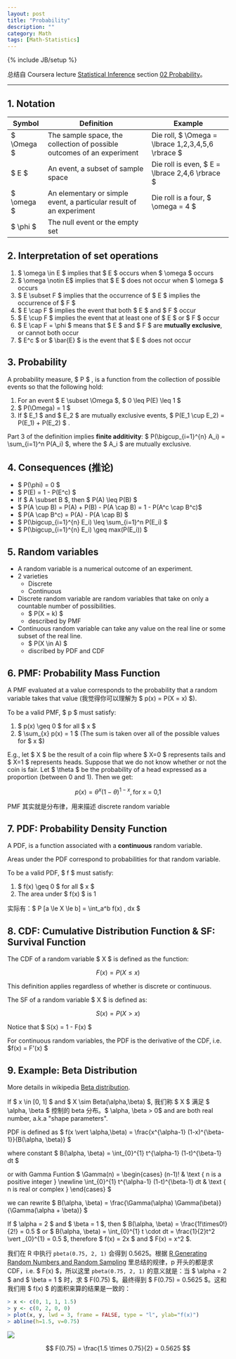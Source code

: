 ```yaml
---
layout: post
title: "Probability"
description: ""
category: Math
tags: [Math-Statistics]
---
```

{% include JB/setup %}

总结自 Coursera lecture [Statistical Inference](https://class.coursera.org/statinference-005/lecture) section [02 Probability](https://class.coursera.org/statinference-005/lecture/155)。

-----

## 1. Notation 

| Symbol         | Definition                                                             | Example                                                   |
|----------------|------------------------------------------------------------------------|-----------------------------------------------------------|
| $ \Omega $ | The sample space, the collection of possible outcomes of an experiment | Die roll, $ \Omega = \lbrace 1,2,3,4,5,6 \rbrace $ |
| $ E $      | An event, a subset of sample space                                     | Die roll is even, $ E = \lbrace 2,4,6 \rbrace $    |
| $ \omega $ | An elementary or simple event, a particular result of an experiment    | Die roll is a four, $ \omega = 4 $                    |
| $ \phi $   | The null event or the empty set                                        | |

## 2. Interpretation of set operations

1. $ \omega \in E $ implies that $ E $  occurs when $ \omega $ occurs
2. $ \omega \notin E$ implies that $ E $  does not occur when $ \omega $ occurs
3. $ E \subset F $ implies that the occurrence of $ E $  implies the occurrence of $ F $ 
4. $ E \cap F $ implies the event that both $ E $  and $ F $  occur
5. $ E \cup F $ implies the event that at least one of $ E $  or $ F $  occur
6. $ E \cap F = \phi $ means that $ E $  and $ F $  are **mutually exclusive**, or cannot both occur
7. $ E^c $ or $ \bar{E} $ is the event that $ E $  does not occur

## 3. Probability

A probability measure, $ P $ , is a function from the collection of possible events so that the following hold:

1. For an event $ E \subset \Omega $, $ 0 \leq P(E) \leq 1 $
2. <!-- -->$ P(\Omega) = 1 $
3. If $ E_1 $ and $ E_2 $ are mutually exclusive events, $ P(E_1 \cup E_2) = P(E_1) + P(E_2) $ .

Part 3 of the definition implies **finite additivity**: $ P(\bigcup_{i=1}^{n} A_i) = \sum_{i=1}^n P(A_i) $, where the $ A_i $ are mutually exclusive. 

## 4. Consequences (推论)

* <!-- -->$ P(\phi) = 0 $
* <!-- -->$ P(E) = 1 - P(E^c) $
* If $ A \subset B $, then $ P(A) \leq P(B) $
* <!-- -->$ P(A \cup B) = P(A) + P(B) - P(A \cap B) = 1 - P(A^c \cap B^c)$
* <!-- -->$ P(A \cap B^c) = P(A) - P(A \cap B) $
* <!-- -->$ P(\bigcup_{i=1}^{n} E_i) \leq \sum_{i=1}^n P(E_i) $
* <!-- -->$ P(\bigcup_{i=1}^{n} E_i) \geq max(P(E_i)) $

## 5. Random variables

* A random variable is a numerical outcome of an experiment.
* 2 varieties
	* Discrete 
	* Continuous
* Discrete random variable are random variables that take on only a countable number of possibilities.
	* <!-- -->$ P(X = k) $
	* described by PMF
* Continuous random variable can take any value on the real line or some subset of the real line.
	* <!-- -->$ P(X \in A) $
	* discribed by PDF and CDF

## 6. PMF: Probability Mass Function

A PMF evaluated at a value corresponds to the probability that a random variable takes that value (我觉得你可以理解为 $ p(x) = P(X = x) $). 

To be a valid PMF, $ p $  must satisfy: 

1. $ p(x) \geq 0 $ for all $ x $ 
2. $ \sum_{x} p(x) = 1 $ (The sum is taken over all of the possible values for $ x $)

E.g., let $ X $  be the result of a coin flip where $ X=0 $ represents tails and $ X=1 $ represents heads. Suppose that we do not know whether or not the coin is fair. Let $ \theta $ be the probability of a head expressed as a proportion (between 0 and 1). Then we get: 

$$ 
	p(x) = \theta^x (1 - \theta)^{1-x},\, \text{for x = 0,1} 
$$

PMF 其实就是分布律，用来描述 discrete random variable

## 7. PDF: Probability Density Function

A PDF, is a function associated with a **continuous** random variable.  

Areas under the PDF correspond to probabilities for that random variable.  

To be a valid PDF, $ f $  must satisfy:

1. $ f(x) \geq 0 $ for all $ x $ 
2. The area under $ f(x) $ is 1

实际有：$ P [a \le X \le b] = \int_a^b f(x) \, dx $

## 8. CDF: Cumulative Distribution Function & SF: Survival Function

The CDF of a random variable $ X $  is defined as the function:

$$
	F(x) = P(X \leq x) 
$$

This definition applies regardless of whether is discrete or continuous.  

The SF of a random variable $ X $  is defined as:

$$
	S(x) = P(X > x) 
$$

Notice that $ S(x) = 1 - F(x) $

For continuous random variables, the PDF is the derivative of the CDF, i.e. $f(x) = F'(x) $ 

## 9. Example: Beta Distribution

More details in wikipedia [Beta distribution](http://en.wikipedia.org/wiki/Beta_distribution).  

If $ x \in [0, 1] $ and $ X \sim Beta(\alpha,\beta) $, 我们称 $ X $ 满足 $ \alpha, \beta $ 控制的 beta 分布。$ \alpha, \beta > 0$ and are both real number, a.k.a "shape parameters".  

PDF is defined as $ f(x \vert \alpha,\beta) = \frac{x^{\alpha-1} (1-x)^{\beta-1}}{B(\alpha, \beta)} $

where constant $ B(\alpha, \beta) = \int_{0}^{1} t^{\alpha-1} (1-t)^{\beta-1} dt $

or with Gamma Funtion $ \Gamma(n) = \begin{cases} (n-1)! & \text { n is a positive integer } \newline \int_{0}^{1} t^{\alpha-1} (1-t)^{\beta-1} dt & \text { n is real or complex } \end{cases} $

we can rewrite $ B(\alpha, \beta) = \frac{\Gamma(\alpha) \Gamma(\beta)}{\Gamma(\alpha + \beta)} $

If $ \alpha = 2 $ and $ \beta = 1 $, then $ B(\alpha, \beta) = \frac{1!\times0!}{2!} = 0.5 $ or $ B(\alpha, \beta) = \int_{0}^{1} t \cdot dt = \frac{1}{2}t^2  \vert _{0}^{1} = 0.5 $, therefore $ f(x) = 2x $ and $ F(x) = x^2 $.  

我们在 R 中执行 `pbeta(0.75, 2, 1)` 会得到 0.5625。根据 [R Generating Random Numbers and Random Sampling](/r/2014/07/08/r-generating-random-numbers-and-random-sampling) 里总结的规律，p 开头的都是求 CDF，i.e. $ F(x) $，所以这里 `pbeta(0.75, 2, 1)` 的意义就是：当 $ \alpha = 2 $ and $ \beta = 1 $ 时，求 $ F(0.75) $。最终得到 $ F(0.75) = 0.5625 $。这和我们用 $ f(x) $ 的面积来算的结果是一致的：

```r
> x <- c(0, 1, 1, 1.5)
> y <- c(0, 2, 0, 0)
> plot(x, y, lwd = 3, frame = FALSE, type = "l", ylab="f(x)")
> abline(h=1.5, v=0.75)
```

![](https://farm6.staticflickr.com/5684/23552709119_86e55bfc5a_o_d.png)

$$
	F(0.75) = \frac{1.5 \times 0.75}{2} = 0.5625
$$